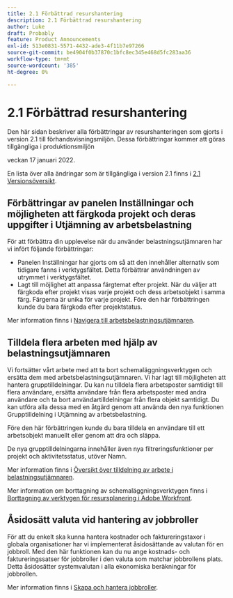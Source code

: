 ```yaml
---
title: 2.1 Förbättrad resurshantering
description: 2.1 Förbättrad resurshantering
author: Luke
draft: Probably
feature: Product Announcements
exl-id: 513e0831-5571-4432-ade3-4f11b7e97266
source-git-commit: be4904f0b37870c1bfc8ec345e468d5fc283aa36
workflow-type: tm+mt
source-wordcount: '385'
ht-degree: 0%

---
```


# 2.1 Förbättrad resurshantering

Den här sidan beskriver alla förbättringar av resurshanteringen som gjorts i version 2.1 till förhandsvisningsmiljön. Dessa förbättringar kommer att göras tillgängliga i produktionsmiljön

<!--
<MadCap:conditionalText data-mc-conditions="QuicksilverOrClassic.Draft mode">
in January 2022
</MadCap:conditionalText>
-->

veckan 17 januari 2022.

En lista över alla ändringar som är tillgängliga i version 2.1 finns i [2.1 Versionsöversikt](../../../product-announcements/product-releases/22.1-release-activity/22-1-release-overview.md).

## Förbättringar av panelen Inställningar och möjligheten att färgkoda projekt och deras uppgifter i Utjämning av arbetsbelastning

För att förbättra din upplevelse när du använder belastningsutjämnaren har vi infört följande förbättringar:

* Panelen Inställningar har gjorts om så att den innehåller alternativ som tidigare fanns i verktygsfältet. Detta förbättrar användningen av utrymmet i verktygsfältet.
* Lagt till möjlighet att anpassa färgtemat efter projekt. När du väljer att färgkoda efter projekt visas varje projekt och dess arbetsobjekt i samma färg. Färgerna är unika för varje projekt. Före den här förbättringen kunde du bara färgkoda efter projektstatus.

Mer information finns i [Navigera till arbetsbelastningsutjämnaren](../../../resource-mgmt/workload-balancer/navigate-the-workload-balancer.md).

## Tilldela flera arbeten med hjälp av belastningsutjämnaren

Vi fortsätter vårt arbete med att ta bort schemaläggningsverktygen och ersätta dem med arbetsbelastningsutjämnaren. Vi har lagt till möjligheten att hantera grupptilldelningar. Du kan nu tilldela flera arbetsposter samtidigt till flera användare, ersätta användare från flera arbetsposter med andra användare och ta bort användartilldelningar från flera objekt samtidigt. Du kan utföra alla dessa med en åtgärd genom att använda den nya funktionen Grupptilldelning i Utjämning av arbetsbelastning.

Före den här förbättringen kunde du bara tilldela en användare till ett arbetsobjekt manuellt eller genom att dra och släppa.

De nya grupptilldelningarna innehåller även nya filtreringsfunktioner per projekt och aktivitetsstatus, utöver Namn.

Mer information finns i [Översikt över tilldelning av arbete i belastningsutjämnaren](../../../resource-mgmt/workload-balancer/assign-work-in-workload-balancer.md).

Mer information om borttagning av schemaläggningsverktygen finns i [Borttagning av verktygen för resursplanering i Adobe Workfront](../../../resource-mgmt/resource-mgmt-overview/deprecate-resource-scheduling.md).

## Åsidosätt valuta vid hantering av jobbroller

För att du enkelt ska kunna hantera kostnader och faktureringstaxor i globala organisationer har vi implementerat åsidosättande av valutan för en jobbroll. Med den här funktionen kan du nu ange kostnads- och faktureringssatser för jobbroller i den valuta som matchar jobbrollens plats. Detta åsidosätter systemvalutan i alla ekonomiska beräkningar för jobbrollen.

Mer information finns i [Skapa och hantera jobbroller](../../../administration-and-setup/set-up-workfront/organizational-setup/create-manage-job-roles.md).


